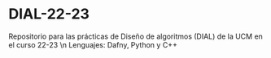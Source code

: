 # DIAL-22-23
Repositorio para las prácticas de Diseño de algoritmos (DIAL) de la UCM en el curso 22-23 \n
Lenguajes: Dafny, Python y C++
